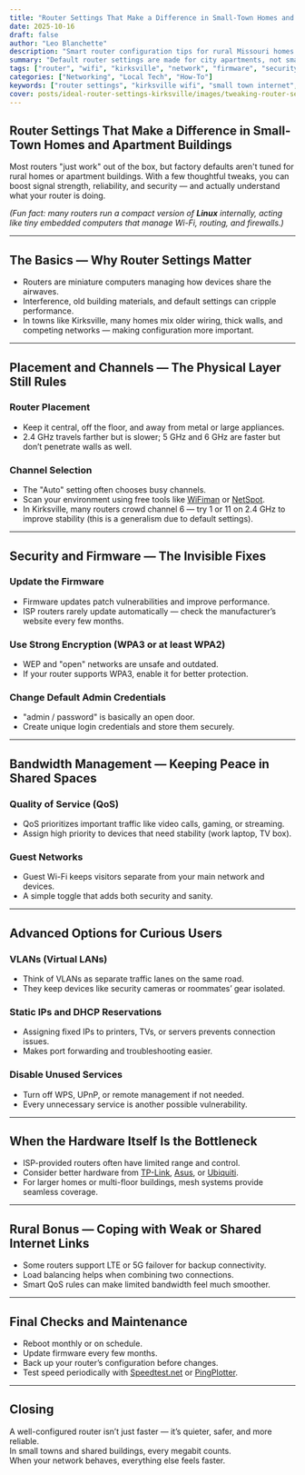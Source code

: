```yaml
---
title: "Router Settings That Make a Difference in Small-Town Homes and Apartment Buildings"
date: 2025-10-16
draft: false
author: "Leo Blanchette"
description: "Smart router configuration tips for rural Missouri homes and small apartment buildings. Learn how placement, firmware, and security settings affect Wi-Fi speed, reliability, and safety."
summary: "Default router settings are made for city apartments, not small-town homes. A few careful changes can boost range, reliability, and security for everyone on your network."
tags: ["router", "wifi", "kirksville", "network", "firmware", "security", "switchboard tech services"]
categories: ["Networking", "Local Tech", "How-To"]
keywords: ["router settings", "kirksville wifi", "small town internet", "apartment network tips", "firmware update", "home networking"]
cover: posts/ideal-router-settings-kirksville/images/tweaking-router-settings-lego-minifig-illustration.jpg
---
```


## Router Settings That Make a Difference in Small-Town Homes and Apartment Buildings

Most routers "just work" out of the box, but factory defaults aren't tuned for rural homes or apartment buildings. With a few thoughtful tweaks, you can boost signal strength, reliability, and security — and actually understand what your router is doing.

*(Fun fact: many routers run a compact version of **Linux** internally, acting like tiny embedded computers that manage Wi-Fi, routing, and firewalls.)*

---

## The Basics — Why Router Settings Matter
- Routers are miniature computers managing how devices share the airwaves.  
- Interference, old building materials, and default settings can cripple performance.  
- In towns like Kirksville, many homes mix older wiring, thick walls, and competing networks — making configuration more important.

---

## Placement and Channels — The Physical Layer Still Rules

### Router Placement
- Keep it central, off the floor, and away from metal or large appliances.  
- 2.4 GHz travels farther but is slower; 5 GHz and 6 GHz are faster but don’t penetrate walls as well.

### Channel Selection
- The "Auto" setting often chooses busy channels.  
- Scan your environment using free tools like [WiFiman](https://wifiman.com/) or [NetSpot](https://www.netspotapp.com/).  
- In Kirksville, many routers crowd channel 6 — try 1 or 11 on 2.4 GHz to improve stability (this is a generalism due to default settings).

---

## Security and Firmware — The Invisible Fixes

### Update the Firmware
- Firmware updates patch vulnerabilities and improve performance.  
- ISP routers rarely update automatically — check the manufacturer’s website every few months.

### Use Strong Encryption (WPA3 or at least WPA2)
- WEP and "open" networks are unsafe and outdated.  
- If your router supports WPA3, enable it for better protection.

### Change Default Admin Credentials
- "admin / password" is basically an open door.  
- Create unique login credentials and store them securely.

---

## Bandwidth Management — Keeping Peace in Shared Spaces

### Quality of Service (QoS)
- QoS prioritizes important traffic like video calls, gaming, or streaming.  
- Assign high priority to devices that need stability (work laptop, TV box).

### Guest Networks
- Guest Wi-Fi keeps visitors separate from your main network and devices.  
- A simple toggle that adds both security and sanity.

---

## Advanced Options for Curious Users

### VLANs (Virtual LANs)
- Think of VLANs as separate traffic lanes on the same road.  
- They keep devices like security cameras or roommates’ gear isolated.

### Static IPs and DHCP Reservations
- Assigning fixed IPs to printers, TVs, or servers prevents connection issues.  
- Makes port forwarding and troubleshooting easier.

### Disable Unused Services
- Turn off WPS, UPnP, or remote management if not needed.  
- Every unnecessary service is another possible vulnerability.

---

## When the Hardware Itself Is the Bottleneck
- ISP-provided routers often have limited range and control.  
- Consider better hardware from [TP-Link](https://www.tp-link.com/), [Asus](https://www.asus.com/), or [Ubiquiti](https://ui.com/).  
- For larger homes or multi-floor buildings, mesh systems provide seamless coverage.

---

## Rural Bonus — Coping with Weak or Shared Internet Links
- Some routers support LTE or 5G failover for backup connectivity.  
- Load balancing helps when combining two connections.  
- Smart QoS rules can make limited bandwidth feel much smoother.

---

## Final Checks and Maintenance
- Reboot monthly or on schedule.  
- Update firmware every few months.  
- Back up your router’s configuration before changes.  
- Test speed periodically with [Speedtest.net](https://www.speedtest.net/) or [PingPlotter](https://www.pingplotter.com/).

---

## Closing
A well-configured router isn’t just faster — it’s quieter, safer, and more reliable.  
In small towns and shared buildings, every megabit counts.  
When your network behaves, everything else feels faster.

